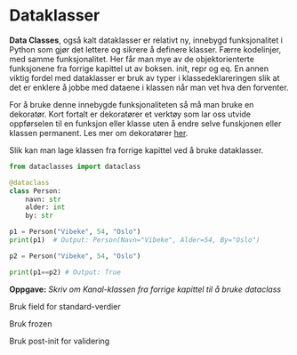 # Dataklasser
**Data Classes**, også kalt dataklasser er relativt ny, innebygd funksjonalitet i Python som gjør det lettere og sikrere å definere klasser. Færre kodelinjer, med samme funksjonalitet. Her får man mye av de objektorienterte funksjonene fra forrige kapittel ut av boksen. init, repr og eq. En annen viktig fordel med dataklasser er bruk av typer i klassedeklareringen slik at det er enklere å jobbe med dataene i klassen når man vet hva den forventer.

For å bruke denne innebygde funksjonaliteten så må man bruke en dekoratør. Kort fortalt er dekoratører et verktøy som lar oss utvide oppførselen til en funksjon eller klasse uten å endre selve funskjonen eller klassen permanent. Les mer om dekoratører [her](https://docs.python.org/3/glossary.html#term-decorator).

Slik kan man lage klassen fra forrige kapittel ved å bruke dataklasser.

```python
from dataclasses import dataclass

@dataclass
class Person:
    navn: str
    alder: int
    by: str

p1 = Person("Vibeke", 54, "Oslo")
print(p1)  # Output: Person(Navn="Vibeke", Alder=54, By="Oslo")

p2 = Person("Vibeke", 54, "Oslo")

print(p1==p2) # Output: True
```

**Oppgave:** _Skriv om Kanal-klassen fra forrige kapittel til å bruke dataclass_


Bruk field for standard-verdier

Bruk frozen

Bruk post-init for validering
